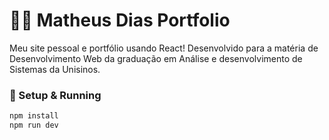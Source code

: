 # 👨‍💻 Matheus Dias Portfolio
Meu site pessoal e portfólio usando React!
Desenvolvido para a matéria de Desenvolvimento Web da graduação em Análise e desenvolvimento de Sistemas da Unisinos.

### 🚀 Setup & Running

```sh
npm install
npm run dev
```
